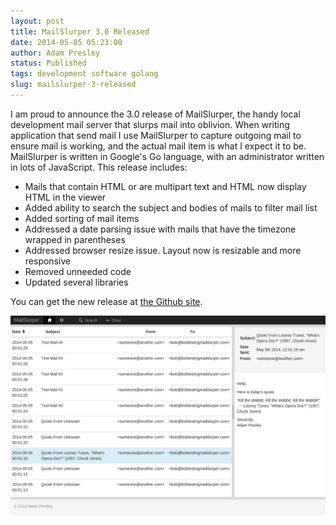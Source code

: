 ```yaml
---
layout: post
title: MailSlurper 3.0 Released
date: 2014-05-05 05:23:00
author: Adam Presley
status: Published
tags: development software golang
slug: mailslurper-3-released
---
```


I am proud to announce the 3.0 release of MailSlurper, the handy local development mail server that slurps mail into oblivion. When writing application that send mail I use MailSlurper to capture outgoing mail to ensure mail is working, and the actual mail item is what I expect it to be. MailSlurper is written in Google's Go language, with an administrator written in lots of JavaScript. This release includes:

* Mails that contain HTML or are multipart text and HTML now display HTML in the viewer
* Added ability to search the subject and bodies of mails to filter mail list
* Added sorting of mail items
* Addressed a date parsing issue with mails that have the timezone wrapped in parentheses
* Addressed browser resize issue. Layout now is resizable and more responsive
* Removed unneeded code
* Updated several libraries

You can get the new release at [the Github site](https://github.com/adampresley/mailslurper-go/releases/tag/3.0). 

![MailSlurper 3.0](/assets/adampresley/images/posts/mailslurper-3.0.png)